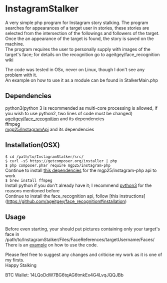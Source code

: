 # InstagramStalker

A very simple php program for Instagram story stalking.
The program searches for appearances of a target user in stories, these stories are selected from the intersection of the followings and followers of the target.  
Once the an appearance of the target is found, the story is saved on the machine.  
The program requires the user to personally supply with images of the target's face; for details on the recognition go to ageitgey/face_recognition wiki

The code was tested in OSx, never on Linux, though I don't see any problem with it.  
An example on how to use it as a module can be found in StalkerMain.php  

## Dependencies  
python3(python 3 is recommended as multi-core processing is allowed, if you wish to use python2, two lines of code must be changed)  
[ageitgey/face_recognition](https://github.com/ageitgey/face_recognition) and its dependencies  
ffmpeg  
[mgp25/InstagramApi](https://github.com/mgp25/Instagram-API) and its dependencies  

## Installation(OSX)  
`$ cd /path/to/InstagramStalker/src/`  
`$ curl -sS https://getcomposer.org/installer | php`  
`$ php composer.phar require mgp25/instagram-php`  
Continue to install [this dependencies](https://github.com/mgp25/Instagram-API/wiki/Dependencies) for the mgp25/instagram-php api to work  
`$ brew install ffmpeg`  
Install python if you don't already have it; I recommend [python3](https://www.python.org/downloads/mac-osx/) for the reasons mentioned before  
Continue to install the face_recognition api, follow [this instructions]    (https://github.com/ageitgey/face_recognition#installation)  

## Usage
Before even starting, your should put pictures containing only your target's face in /path/to/InstagramStalker/Files/FaceReferences/targetUsername/Faces/
There is an [example](https://github.com/emiliobasualdo/InstagramStalker/StalkerMain.php) on how to use the code.  


Please feel free to suggest any changes and criticise my work as it is one of my firsts.    
Happy Stalking  

BTC Wallet: 14LQoDdW7BG6tqAG6tmkEx4G4LvqJQQJBb  
